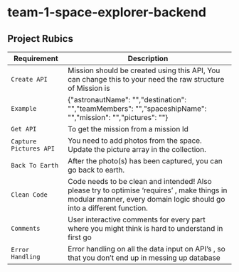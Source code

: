 # team-1-space-explorer-backend

## Project Rubics
| Requirement | Description |
| --- | --- |
| `Create API` |  Mission should be created using this API, You can change this to your need the raw structure of Mission is|
| `Example`|{"astronautName": "","destination": "","teamMembers": "","spaceshipName": "","mission": "","pictures": ""} |
| `Get API` | To get the mission from a mission Id |
| `Capture Pictures API` | You need to add photos from the space. Update the picture array in the collection.|
| `Back To Earth` | After the photo(s) has been captured, you can go back to earth. |
| `Clean Code` | Code needs to be clean and intended! Also please try to optimise ‘requires’ , make things in modular manner, every domain logic should go into a different function.|
| `Comments` | User interactive comments for every part where you might think is hard to understand in first go |
| `Error Handling` | Error handling on all the data input on API’s , so that you don’t end up in messing up database|
